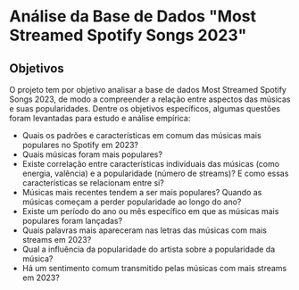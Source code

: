 # Análise da Base de Dados "Most Streamed Spotify Songs 2023"

## Objetivos

O projeto tem por objetivo analisar a base de dados Most Streamed Spotify Songs 2023, de modo a compreender a relação entre aspectos das músicas e suas popularidades. Dentre os objetivos específicos, algumas questões foram levantadas para estudo e análise empírica:

- Quais os padrões e características em comum das músicas mais populares no Spotify em 2023?
- Quais músicas foram mais populares?
- Existe correlação entre características individuais das músicas (como energia, valência) e a popularidade (número de streams)? E como essas características se relacionam entre si?
- Músicas mais recentes tendem a ser mais populares? Quando as músicas começam a perder popularidade ao longo do ano?
- Existe um período do ano ou mês específico em que as músicas mais populares foram lançadas?
- Quais palavras mais apareceram nas letras das músicas com mais streams em 2023?
- Qual a influência da popularidade do artista sobre a popularidade da música?
- Há um sentimento comum transmitido pelas músicas com mais streams em 2023?
